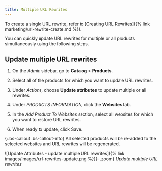 ```yaml
---
title: Multiple URL Rewrites
---
```


To create a single URL rewrite, refer to [Creating URL Rewrites]({% link marketing/url-rewrite-create.md %}).

You can quickly update URL rewrites for multiple or all products simultaneously using the following steps.

## Update multiple URL rewrites

1. On the _Admin_ sidebar, go to **Catalog** > **Products**.

1. Select all of the products for which you want to update URL rewrites.

1. Under _Actions_, choose **Update attributes** to update multiple or all rewrites.

1. Under _PRODUCTS INFORMATION_, click the **Websites** tab.

1. In the _Add Product To Websites_ section, select all websites for which you want to restore URL rewrites.

1. When ready to update, click <span class="btn">Save</span>.

{:.bs-callout .bs-callout-info}
All selected products will be re-added to the selected websites and URL rewrites will be regenerated.

![Update Attributes - update multiple URL rewrites]({% link images/images/url-rewrites-update.png %}){: .zoom}
_Update multiple URL rewrites_

